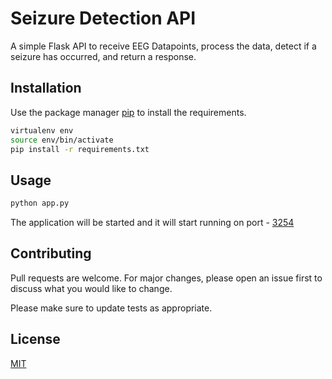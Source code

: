 # Seizure Detection API

A simple Flask API to receive EEG Datapoints, process the data, detect if a seizure has occurred, and return a response.

## Installation

Use the package manager [pip](https://pip.pypa.io/en/stable/) to install the requirements.

```bash
virtualenv env
source env/bin/activate
pip install -r requirements.txt
```

## Usage

```bash
python app.py
```
The application will be started and it will start running on port - [3254](http://127.0.0.1:3254/)
## Contributing
Pull requests are welcome. For major changes, please open an issue first to discuss what you would like to change.

Please make sure to update tests as appropriate.

## License
[MIT](https://choosealicense.com/licenses/mit/)